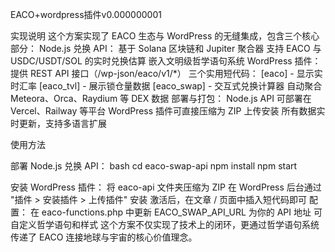 EACO+wordpress插件v0.000000001

实现说明
这个方案实现了 EACO 生态与 WordPress 的无缝集成，包含三个核心部分：
Node.js 兑换 API：
基于 Solana 区块链和 Jupiter 聚合器
支持 EACO 与 USDC/USDT/SOL 的实时兑换估算
嵌入文明级哲学语句系统
WordPress 插件：
提供 REST API 接口（/wp-json/eaco/v1/*）
三个实用短代码：
[eaco] - 显示实时汇率
[eaco_tvl] - 展示锁仓量数据
[eaco_swap] - 交互式兑换计算器
自动聚合 Meteora、Orca、Raydium 等 DEX 数据
部署与打包：
Node.js API 可部署在 Vercel、Railway 等平台
WordPress 插件可直接压缩为 ZIP 上传安装
所有数据实时更新，支持多语言扩展

使用方法

部署 Node.js 兑换 API：
bash
cd eaco-swap-api
npm install
npm start


安装 WordPress 插件：
将 eaco-api 文件夹压缩为 ZIP
在 WordPress 后台通过 "插件 > 安装插件 > 上传插件" 安装
激活后，在文章 / 页面中插入短代码即可
配置：
在 eaco-functions.php 中更新 EACO_SWAP_API_URL 为你的 API 地址
可自定义哲学语句和样式
这个方案不仅实现了技术上的闭环，更通过哲学语句系统传递了 EACO 连接地球与宇宙的核心价值理念。

